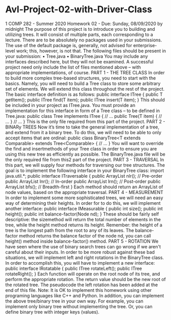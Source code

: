 # Avl-Project-02-with-Driver-Class


1
COMP 282 - Summer 2020
Homework 02 - Due: Sunday, 08/09/2020 by midnight
The purpose of this project is to introduce you to building and utilizing trees. It will consist of multiple
parts, each corresponding to a lecture.
There are to be absolutely no packages used in your submissions. The use of the default package is, generally,
not advised for enterprise-level work; this, however, is not that.
The following files should be present in your submission:
• Tree.java
• BinaryTree.java
You may include any interfaces described here, but they will not be examined. A successful project need
only include the list of files mentioned above – with appropriate implementations, of course.
PART 1 - THE TREE CLASS
In order to build more complex tree-based structures, you need to start with the basics. Namely, you will
need to build a Tree class to store some arbitrary set of elements. We will extend this class throughout the
rest of the project.
The basic interface definition is as follows:
public interface ITree<T> {
public T getItem();
public ITree<T> find(T item);
public ITree<T> insert(T item);
}
This should be included in your project as ITree.java. You must provide an implementation for this
interface in form of a Tree class – to be defined in Tree.java:
public class Tree<T> implements ITree<T> {
// ...
public Tree(T item) {
// ...
}
// ...
}
This is the only file required from this part of the project.
PART 2 - BINARy TREES
Now it’s time to take the general implementation of a tree, and extend from it a binary tree. To do this,
we will need to be able to only accept items that are ordinal:
public class BinaryTree<T extends Comparable<T>> extends Tree<Comparable<T>> {
// ...
}
You will want to override the find and insertmethods of your Tree class in order to ensure you are using
this new tree as efficiently as possible. The BinaryTree.java file will be the only required file from this2
part of the project.
PART 3 - TRAVERSAL
In this part, we will supply four methods for traversing our tree structures. The goal is to implement the
following interface in your BinaryTree class:
import java.util.*;
public interface ITraversable<T> {
public ArrayList<T> nlr(); // Pre-order
public ArrayList<T> lnr(); // In-order
public ArrayList<T> lrn(); // Post-order
public ArrayList<T> bfs(); // Breadth-first
}
Each method should return an ArrayList of node values, based on the appropriate traversal.
PART 4 - MEASUREMENT
In order to implement some more sophisticated trees, we will need an easy way of determining their heights.
In order for to do this, we will implement another interface:
public interface IMeasurable {
public int size();
public int height();
public int balance-factor(Node nd);
}
These should be fairly self descriptive: the sizemethod will return the total number of elements in the tree,
while the height method returns its height. Remember: the height of a tree is the longest path
from the root to any of its leaves. The balance-factor method returns the balance factor of the
node nd, you can call height() method inside balance-factor() method.
PART 5 - ROTATION
We have seen where the use of binary search trees can go wrong if we aren't careful about their inputs. In
order to be more robust against these bad situations, we will implement left and right rotations in the
BinaryTree class. In order to accomplish this, you will have to implement a new interface:
public interface IRotatable<T> {
public ITree<T> rotateLeft();
public ITree<T> rotateRight();
}
Each function will operate on the root node of its tree, and perform the appropriate rotation. The return value
should be the new root of the rotated tree. The pseudocode the left rotation has been added at the end of this
file.
Note: It is OK to implement this homework using other programing languages like C++ and Python.
In addition, you can implement the above tree/binary tree in your own way. For example, you can
implement only binary tree without implementing the tree. Or, you can define binary tree with integer
keys (values).
